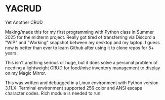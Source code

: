 # YACRUD
Yet Another CRUD

Making/made this for my first programming with Python class in Summer 2025 for the midterm project.
Really got tired of transferring via Discord a "WIP" and "Working" snapshot between my desktop and my laptop. I guess now is better than ever to learn Github after using it to clone repos for 5+ years.

This isn't anything serious or huge, but it does solve a personal problem of needing a lightweight CRUD for food/misc inventory management to display on my Magic Mirror.

This was written and debugged in a Linux environment with Python version 3.11.X.
Terminal environment supported 256 color and ANSI escape character codes.
Rich module is needed to run.
